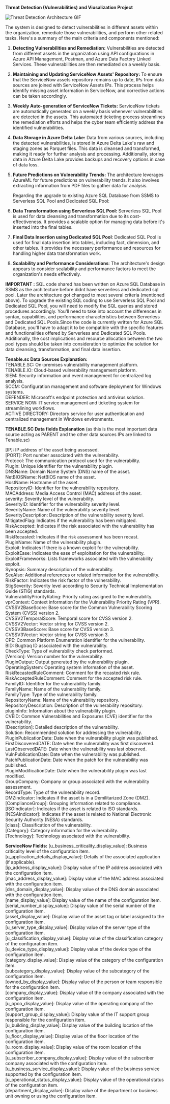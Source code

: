 **Threat Detection (Vulnerabilities) and Viusalization Project**

![Threat Detection Architecture GIF](https://github.com/DataTech-Solutions/Threat-Detection-and-Visualization/assets/140796709/a2e40746-7389-4f29-a778-63b1fdd168cd)


The system is designed to detect vulnerabilities in different assets within the organization, remediate those vulnerabilities, and perform other related tasks. Here's a summary of the main criteria and components mentioned:
1. **Detecting Vulnerabilities and Remediation:** Vulnerabilities are detected from different assets in the organization using API configurations in Azure API Management, Postman, and Azure Data Factory Linked Services. These vulnerabilities are then remediated on a weekly basis.

2. **Maintaining and Updating ServiceNow Assets' Repository:** To ensure that the ServiceNow assets repository remains up to date, IPs from data sources are joined with ServiceNow Assets IPs. This process helps identify missing asset information in ServiceNow, and corrective actions can be taken accordingly.

3. **Weekly Auto-generation of ServiceNow Tickets:** ServiceNow tickets are automatically generated on a weekly basis whenever vulnerabilities are detected in the assets. This automated ticketing process streamlines the remediation efforts and helps the cyber team efficiently address the identified vulnerabilities.

4. **Data Storage in Azure Delta Lake:** Data from various sources, including the detected vulnerabilities, is stored in Azure Delta Lake's raw and staging zones as Parquet files. This data is cleansed and transformed, making it ready for further analysis and processing. Additionally, storing data in Azure Delta Lake provides backups and recovery options in case of data loss.

5. **Future Predictions on Vulnerability Trends:** The architecture leverages AzureML for future predictions on vulnerability trends. It also involves extracting information from PDF files to gather data for analysis.

   Regarding the upgrade to existing Azure SQL Database from SSMS to Serverless SQL Pool and Dedicated SQL Pool:

6. **Data Transformation using Serverless SQL Pool:** Serverless SQL Pool is used for data cleansing and transformation due to its cost-effectiveness. It provides a scalable option for managing data before it's inserted into the final tables.

7. **Final Data Insertion using Dedicated SQL Pool**: Dedicated SQL Pool is used for final data insertion into tables, including fact, dimension, and other tables. It provides the necessary performance and resources for handling higher data transformation work.

8.	**Scalability and Performance Considerations**: The architecture's design appears to consider scalability and performance factors to meet the organization's needs effectively.

**IMPORTANT :** SQL code shared has been written on Azure SQL Database in SSMS as the architecture before didnt have serverless and dedicated sql pool. Later the architecture got changed to meet several criteria (mentioned above). To upgrade the existing SQL coding to use Serverless SQL Pool and Dedicated SQL Pool, you will need to modify the SQL queries and stored procedures accordingly. You'll need to take into account the differences in syntax, capabilities, and performance characteristics between Serverless and Dedicated SQL Pools.Since the code is currently written for Azure SQL Database, you'll have to adapt it to be compatible with the specific features and functionalities offered by Serverless and Dedicated SQL Pools. Additionally, the cost implications and resource allocation between the two pool types should be taken into consideration to optimize the solution for data cleansing, transformation, and final data insertion.

**Tenable.sc Data Sources Explanation:**    
TENABLE.SC: On-premises vulnerability management platform.   
TENABLE.IO: Cloud-based vulnerability management platform.   
SIEM: Security information and event management for centralized log analysis.   
SCCM: Configuration management and software deployment for Windows systems.   
DEFENDER: Microsoft's endpoint protection and antivirus solution.   
SERVICE NOW: IT service management and ticketing system for streamlining workflows.   
ACTIVE DIRECTORY: Directory service for user authentication and centralized management in Windows environments.   

**TENABLE.SC Data fields Explanation** (as this is the most important data source acting as PARENT and the other data sources IPs are linked to Tenable.sc)

[IP]: IP address of the asset being assessed.   
[PORT]: Port number associated with the vulnerability.   
Protocol: The communication protocol used for the vulnerability.   
Plugin: Unique identifier for the vulnerability plugin.   
DNSName: Domain Name System (DNS) name of the asset.   
NetBIOSName: NetBIOS name of the asset.   
HostName: Hostname of the asset.   
RepositoryID: Identifier for the vulnerability repository.   
MACAddress: Media Access Control (MAC) address of the asset.   
severity: Severity level of the vulnerability.   
SeverityID: Identifier for the vulnerability severity level.   
SeverityName: Name of the vulnerability severity level.   
SeverityDescription: Description of the vulnerability severity level.   
MitigatedFlag: Indicates if the vulnerability has been mitigated.   
RiskAccepted: Indicates if the risk associated with the vulnerability has been accepted.   
RiskRecasted: Indicates if the risk assessment has been recast.   
PluginName: Name of the vulnerability plugin.   
Exploit: Indicates if there is a known exploit for the vulnerability.   
ExploitEase: Indicates the ease of exploitation for the vulnerability.         
ExploitFrameworks: Lists frameworks associated with the vulnerability exploit.   
Synopsis: Summary description of the vulnerability.   
SeeAlso: Additional references or related information for the vulnerability.   
RiskFactor: Indicates the risk factor of the vulnerability.   
StigSeverity: Severity level according to Security Technical Implementation Guide (STIG) standards.   
VulnerabilityPriorityRating: Priority rating assigned to the vulnerability.   
vprContext: Context information for the Vulnerability Priority Rating (VPR).   
CVSSV2BaseScore: Base score for the Common Vulnerability Scoring System (CVSS) version 2.   
CVSSV2TemporalScore: Temporal score for CVSS version 2.   
CVSSV2Vector: Vector string for CVSS version 2.   
CVSSV3BaseScore: Base score for CVSS version 3.   
CVSSV3Vector: Vector string for CVSS version 3.   
CPE: Common Platform Enumeration identifier for the vulnerability.   
BID: Bugtraq ID associated with the vulnerability.   
CheckType: Type of vulnerability check performed.   
[Version]: Version number for the vulnerability.   
PluginOutput: Output generated by the vulnerability plugin.   
OperatingSystem: Operating system information of the asset.   
RiskRecastedRuleComment: Comment for the recasted risk rule.   
RiskAcceptedRuleComment: Comment for the accepted risk rule.   
FamilyID: Identifier for the vulnerability family.   
FamilyName: Name of the vulnerability family.   
FamilyType: Type of the vulnerability family.   
RepositoryName: Name of the vulnerability repository.   
RepositoryDescription: Description of the vulnerability repository.   
pluginInfo: Information about the vulnerability plugin.   
CVEID: Common Vulnerabilities and Exposures (CVE) identifier for the vulnerability.   
[Description]: Detailed description of the vulnerability.   
Solution: Recommended solution for addressing the vulnerability.   
PluginPublicationDate: Date when the vulnerability plugin was published.   
FirstDiscoveredDATE: Date when the vulnerability was first discovered.   
LastObservedDATE: Date when the vulnerability was last observed.   
VulnPublicationDate: Date when the vulnerability was published.   
PatchPublicationDate: Date when the patch for the vulnerability was published.   
PluginModificationDate: Date when the vulnerability plugin was last modified.   
GroupCompany: Company or group associated with the vulnerability assessment.   
RecordType: Type of the vulnerability record.   
DMZindicator: Indicates if the asset is in a Demilitarized Zone (DMZ).   
[ComplianceGroup]: Grouping information related to compliance.   
[ISOIndicator]: Indicates if the asset is related to ISO standards.   
[NESAIndicator]: Indicates if the asset is related to National Electronic Security Authority (NESA) standards.   
[class]: Classification of the vulnerability.   
[Category]: Category information for the vulnerability.   
[Technology]: Technology associated with the vulnerability.   

**ServiceNow Fields:**
[u_business_criticality_display_value]: Business criticality level of the configuration item.   
[u_application_details_display_value]: Details of the associated application (if applicable).   
[ip_address_display_value]: Display value of the IP address associated with the configuration item.   
[mac_address_display_value]: Display value of the MAC address associated with the configuration item.   
[dns_domain_display_value]: Display value of the DNS domain associated with the configuration item.   
[name_display_value]: Display value of the name of the configuration item.   
[serial_number_display_value]: Display value of the serial number of the configuration item.   
[asset_display_value]: Display value of the asset tag or label assigned to the configuration item.   
[u_server_type_display_value]: Display value of the server type of the configuration item.   
[u_classification_display_value]: Display value of the classification category of the configuration item.   
[u_device_type_display_value]: Display value of the device type of the configuration item.   
[category_display_value]: Display value of the category of the configuration item.   
[subcategory_display_value]: Display value of the subcategory of the configuration item.   
[owned_by_display_value]: Display value of the person or team responsible for the configuration item.   
[company_display_value]: Display value of the company associated with the configuration item.   
[u_opco_display_value]: Display value of the operating company of the configuration item.   
[support_group_display_value]: Display value of the IT support group responsible for the configuration item.   
[u_building_display_value]: Display value of the building location of the configuration item.   
[u_floor_display_value]: Display value of the floor location of the configuration item.   
[u_room_display_value]: Display value of the room location of the configuration item.   
[u_subscriber_company_display_value]: Display value of the subscriber company associated with the configuration item.   
[u_business_service_display_value]: Display value of the business service supported by the configuration item.   
[u_operational_status_display_value]: Display value of the operational status of the configuration item.   
[department_display_value]: Display value of the department or business unit owning or using the configuration item.   





